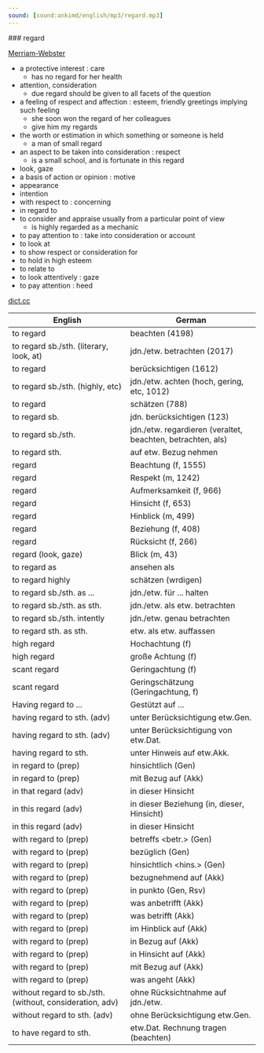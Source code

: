 ```yaml
---
sound: [sound:ankimd/english/mp3/regard.mp3]
---
```


\### regard

[Merriam-Webster](https://www.merriam-webster.com/dictionary/regard)

- a protective interest : care
    - has no regard for her health
- attention, consideration
    - due regard should be given to all facets of the question
- a feeling of respect and affection : esteem, friendly greetings implying such feeling
    - she soon won the regard of her colleagues
    - give him my regards
- the worth or estimation in which something or someone is held
    - a man of small regard
- an aspect to be taken into consideration : respect
    - is a small school, and is fortunate in this regard
- look, gaze
- a basis of action or opinion : motive
- appearance
- intention
- with respect to : concerning
- in regard to
- to consider and appraise usually from a particular point of view
    - is highly regarded as a mechanic
- to pay attention to : take into consideration or account
- to look at
- to show respect or consideration for
- to hold in high esteem
- to relate to
- to look attentively : gaze
- to pay attention : heed

[dict.cc](https://www.dict.cc/regard)

| English        | German       |
| -------------- | ------------ |
| to regard | beachten (4198) |
| to regard sb./sth. (literary, look, at) | jdn./etw. betrachten (2017) |
| to regard | berücksichtigen (1612) |
| to regard sb./sth. (highly, etc) | jdn./etw. achten (hoch, gering, etc, 1012) |
| to regard | schätzen (788) |
| to regard sb. | jdn. berücksichtigen (123) |
| to regard sb./sth. | jdn./etw. regardieren (veraltet, beachten, betrachten, als) |
| to regard sth. | auf etw. Bezug nehmen |
| regard | Beachtung (f, 1555) |
| regard | Respekt (m, 1242) |
| regard | Aufmerksamkeit (f, 966) |
| regard | Hinsicht (f, 653) |
| regard | Hinblick (m, 499) |
| regard | Beziehung (f, 408) |
| regard | Rücksicht (f, 266) |
| regard (look, gaze) | Blick (m, 43) |
| to regard as | ansehen als |
| to regard highly | schätzen (wrdigen) |
| to regard sb./sth. as ... | jdn./etw. für ... halten |
| to regard sb./sth. as sth. | jdn./etw. als etw. betrachten |
| to regard sb./sth. intently | jdn./etw. genau betrachten |
| to regard sth. as sth. | etw. als etw. auffassen |
| high regard | Hochachtung (f) |
| high regard | große Achtung (f) |
| scant regard | Geringachtung (f) |
| scant regard | Geringschätzung (Geringachtung, f) |
| Having regard to ... | Gestützt auf ... |
| having regard to sth. (adv) | unter Berücksichtigung etw.Gen. |
| having regard to sth. (adv) | unter Berücksichtigung von etw.Dat. |
| having regard to sth. | unter Hinweis auf etw.Akk. |
| in regard to (prep) | hinsichtlich (Gen) |
| in regard to (prep) | mit Bezug auf (Akk) |
| in that regard (adv) | in dieser Hinsicht |
| in this regard (adv) | in dieser Beziehung (in, dieser, Hinsicht) |
| in this regard (adv) | in dieser Hinsicht |
| with regard to (prep) | betreffs <betr.> (Gen) |
| with regard to (prep) | bezüglich (Gen) |
| with regard to (prep) | hinsichtlich <hins.> (Gen) |
| with regard to (prep) | bezugnehmend auf (Akk) |
| with regard to (prep) | in punkto (Gen, Rsv) |
| with regard to (prep) | was anbetrifft (Akk) |
| with regard to (prep) | was betrifft (Akk) |
| with regard to (prep) | im Hinblick auf (Akk) |
| with regard to (prep) | in Bezug auf (Akk) |
| with regard to (prep) | in Hinsicht auf (Akk) |
| with regard to (prep) | mit Bezug auf (Akk) |
| with regard to <WRT> (prep) | was angeht (Akk) |
| without regard to sb./sth. (without, consideration, adv) | ohne Rücksichtnahme auf jdn./etw. |
| without regard to sth. (adv) | ohne Berücksichtigung etw.Gen. |
| to have regard to sth. | etw.Dat. Rechnung tragen (beachten) |
